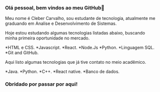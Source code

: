 ### Olá pessoal, bem vindos ao meu GitHub👋

Meu nome é Cleber Carvalho, sou estudante de tecnologia, atualmente me graduando em Analise e Desenvolvimento de Sistemas.

Hoje estou estudando algumas tecnologias listadas abaixo, buscando minha primeira oportunidade no mercado.

*HTML e CSS.
*Javascript.
*React.
*Node.Js
*Python.
*Linguagem SQL.
*Git and GitHub.

Aqui listo algumas tecnologias que já tive contato no meio acadêmico.

*Java.
*Python.
*C++.
*React native.
*Banco de dados.

### Obridado por passar por aqui!
